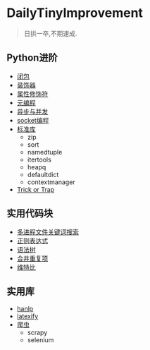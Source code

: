 # DailyTinyImprovement
> 日拱一卒,不期速成.

## Python进阶
- [闭包](Python进阶/闭包)
- [装饰器](Python进阶/闭包/装饰器)
- [属性修饰符](Python进阶/元编程/属性修饰符)
- [元编程](Python进阶/元编程)
- [异步与并发](Python进阶/并发并行与协程)
- [socket编程](Python进阶/socket编程)
- [标准库](Python进阶/常用库函数)
    - zip
    - sort
    - namedtuple
    - itertools
    - heapq
    - defaultdict
    - contextmanager
- [Trick or Trap](Python进阶/常用库函数/trick_or_trap)

## 实用代码块
- [多进程文件关键词搜索](snippets/关键字检索)
- [正则表达式](snippets/正则表达式)
- [语法树](snippets/语法树.py)
- [合并重复项](snippets/merge_duplicated_items.py)
- [维特比](snippets/viterbi.py)

## 实用库
- [hanlp](实用库/hanlp)
- [latexify](实用库/公式代码化)
- [爬虫](实用库/爬虫)
    - scrapy
    - selenium